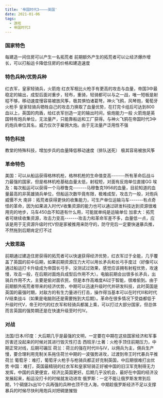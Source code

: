 ```yaml
---
title: '帝国时代3————英国'
date: 2021-01-06
tags:
  - 游戏
  - 帝国时代3
---
```


### 国家特色
每建造一间住房可以产生一名拓荒者
前期额外产生的拓荒者可以让经济爆炸增长，可以打船运卡降低住房的价格和建造速度

### 特色兵种/优势兵种
红衣军，皇家轻骑兵，火箭炮
红衣军相比火枪手有更高的攻击与血量，帝国3中最稳定的输出，成型后面对重步，轻布，重骑，轻骑都可以与之一战，唯一短板是射程不够，移动速度慢容易被放风筝，极其惧怕诸葛弩，神火飞鸦，风琴炮，葡萄牙火枪手
皇家轻骑兵牺牲自己的攻击力换取了血量优势，在打完卡组后可达到800血以上，英国的肉盾，给红衣军创造一定的输出时间，偷炮能力一般
火箭炮是英国特有炮兵单位，无法量产，只能靠船运和工厂获得。与神火飞鸦在帝国时代3中的炮兵单位其名，威力仅次于雇佣大炮。由于无法量产泛用性不强

### 特色科技
教堂的特殊科技，增加步兵的血量降低移动速度（排队送死）
极其容易被放风筝

### 革命特色
美国：可以从船运获得格林机枪，格林机枪的生命值变高-------所有革命后战斗力最强的国家，但是格林机枪基础血量太低，射程短，对面有反炮单位直接GG
埃及：每次船运可以获得一个马穆鲁克-------马穆鲁克1956的血量，目前知道的血量最高的非英雄骑兵单位，但船运次数毕竟有限，极难成型，攻击力一般，对炮兵威慑不大
南非：拓荒者获得更快的收集能力，可生产单位运输马车-------有点奇怪的革命，因为如果进入时代Ⅴ收集资源的能力也可以通过研发科技达到资源很难用完的地步，马车450血不知道有什么用，可能就单纯是运输单位
加拿大：拓荒者可继续收集资源，攻击力变高-------攻击力和革命军差不多，血量低一点，应该是用于无资源升级时代Ⅴ但是家被推用来防守的，防守完后一定要快速暴兵推，不然拖到后期肯定打不过

### 大致思路
前期通过建造住房获得的拓荒者可以快速获得经济优势，红衣军过于全能，几乎覆盖了英国的前中后期，如果前期资源压力大可以用长矛兵和长弓手度过（好像可以通过船运打卡升级成为帝国长弓手，没测试过效果，感觉应该拥有射程优势，攻速慢，攻击一般，在后期对面炮兵成型后作用不大）。电脑前期会出很多长矛兵，出骑兵作用不大，主要是偷对面农民，但是本作高难度AI过于智能，很难偷到。由于前期额外拓荒者带来的经济优势，中期可以迅速升级时代并研发科技，此时英国是英国的最强时期，对敌方的有生力量进行打击，操作得当基本可以在时代Ⅲ和时代Ⅳ结束战斗（如果是电脑则还是需要拖到大后期）。革命在很多情况下受益都低于升级时代Ⅴ，帝王时代的红衣军和轻骑兵都属上乘，可以打过大部分国家，但总体而言英国的强势期还是在快速升级至时代Ⅳ。

### 对战
法国/日本/印度：大后期几乎是最强的文明，一定要在中期在这些国家经济和军事厉害还没起来的时候对其进行毁灭性打击
西班牙/土著：火枪手顶住前期压力，中期正常对线，后期可碾压
荷兰：荷兰的强在时代Ⅲ与Ⅳ，以佣兵为主，佣兵生产慢，要合理利用克制关系拖住荷兰中期的一波强势进攻，过渡到帝王时代暴兵平推荷兰
葡萄牙：难打，葡萄牙火枪手与枪骑兵都正好克制英国，中后期很难打出优势
中国：难打，英国最精锐的红衣军和皇家轻骑正好被中国的旧汉军克制得无力发挥，中国的兵更便宜，经济比英国更好。后期几乎没机会，最好在中国的经济没发展起来，船运没打卡的时候就发动进攻
俄罗斯：一定不能让俄罗斯发育到后期，1个碉堡2s出10个兵再强的兵种也顶不住人海，中期趁俄罗斯经济不足以支撑暴兵的时候尽快利用炮兵对把碉堡摧毁